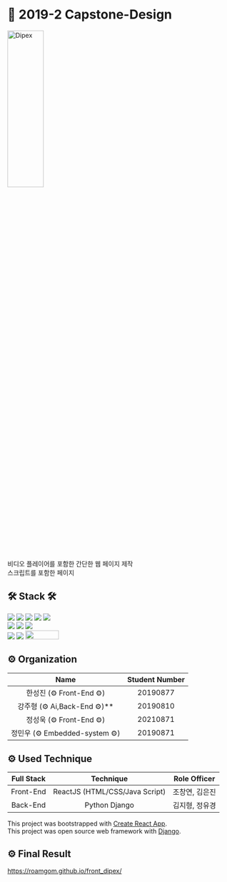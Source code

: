 # 📌 2019-2 Capstone-Design

<img src="https://user-images.githubusercontent.com/44025989/124956721-3ae62200-e053-11eb-9d9b-fad02213f127.gif" width="40%" height="30%" title="" alt="Dipex"></img><br/>

비디오 플레이어를 포함한 간단한 웹 페이지 제작<br/>
스크립트를 포함한 페이지

## 🛠 Stack 🛠
<img src="https://img.shields.io/badge/HTML-E34F26?style=flat-square&logo=HTML5&logoColor=white"/></a>
<img src="https://img.shields.io/badge/CSS-1572B6?style=flat-square&logo=CSS3&logoColor=white"/></a>
<img src="https://img.shields.io/badge/JavaScript-F7DF1E?style=flat-square&logo=JavaScript&logoColor=white"/></a>
<a href="https://ko.reactjs.org/" target="_blank"><img src="https://img.shields.io/badge/ReactJS-61DAFB?style=flat-square&logo=React&logoColor=white"/></a> 
<a href="https://github.com/sampotts/plyr" target="_blank"><img src="https://img.shields.io/badge/plyr-1AB7EA?style=flat-square&logo=Vimeo&logoColor=white"/></a><br>
<img src="https://img.shields.io/badge/Python-3776AB?style=flat-square&logo=Python&logoColor=white"/></a>
<a href="https://www.djangoproject.com/" target="_blank"><img src="https://img.shields.io/badge/Django-092E20?style=flat-square&logo=Django&logoColor=white"/></a>
<a href="https://www.nginx.com/" target="_blank"><img src="https://img.shields.io/badge/NGINX-009639?style=flat-square&logo=NGINX&logoColor=white"/></a><br>
<a href="https://www.mysql.com/" target="_blank"><img src="https://img.shields.io/badge/MySQL-4479A1?style=flat-square&logo=MySQL&logoColor=white"/></a>
<a href="https://aws.amazon.com/ko/" target="_blank"><img src="https://img.shields.io/badge/Amazon AWS-232F3E?style=flat-square&logo=AmazonAWS&logoColor=white"/></a> 
<a href="https://gunicorn.org/" target="_blank"><img src="https://encrypted-tbn0.gstatic.com/images?q=tbn:ANd9GcS24iIQUg5hYsYyFavhPKXQJuXstAUjWt6maNYu-wWE6240yxhxDulIejacyWqidzwT2w&usqp=CAU" width="75" height="20" /></a>

## ⚙ Organization

|           Name           |        Student Number       |
| :----------------------: | :-------------------------: |
| <center> 한성진 (⚙ Front-End ⚙) </center> | <center> 20190877 </center> |
| <center> 강주형 (⚙ Ai,Back-End ⚙)** </center> | <center> 20190810 </center> |
| <center> 정성욱 (⚙ Front-End ⚙) </center> | <center> 20210871 </center> |
| <center> 정민우 (⚙ Embedded-system ⚙) </center> | <center> 20190871 </center> |

## ⚙ Used Technique

| Full Stack | Technique | Role Officer |
| :--------------------------: | :-----------------------------------------------: | :------------------------------: |
| <center> Front-End </center> | <center> ReactJS (HTML/CSS/Java Script) </center> | <center> 조창연, 김은진 </center> |
| <center>  Back-End </center> | <center> Python Django </center>                  | <center> 김지형, 정유경 </center> |

This project was bootstrapped with [Create React App](https://github.com/facebook/create-react-app). <br/>
This project was open source web framework with [Django](https://github.com/django/django).
## ⚙ Final Result
https://roamgom.github.io/front_dipex/
